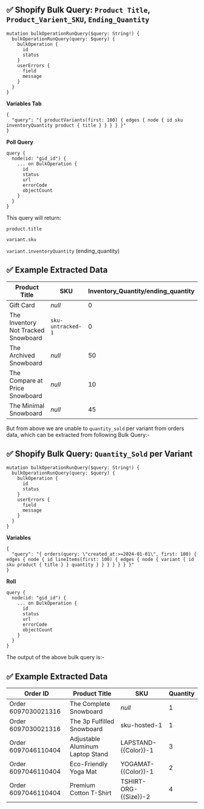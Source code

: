 ## ✅ Shopify Bulk Query: `Product Title`, `Product_Varient_SKU`, `Ending_Quantity`


 
```
mutation bulkOperationRunQuery($query: String!) {
  bulkOperationRunQuery(query: $query) {
    bulkOperation {
      id
      status
    }
    userErrors {
      field
      message
    }
  }
}
```

**Variables Tab**
```
{
  "query": "{ productVariants(first: 100) { edges { node { id sku inventoryQuantity product { title } } } } }"
}
```

**Poll Query**
```
query {
  node(id: "gid_id") {
    ... on BulkOperation {
      id
      status
      url
      errorCode
      objectCount
    }
  }
}
```

This query will return:

`product.title`

`variant.sku`

`variant.inventoryQuantity` (ending_quantity)

## ✅ Example Extracted Data

 | Product Title                             | SKU             | Inventory_Quantity/ending_quantity |
|------------------------------------------|------------------|--------------------|
| Gift Card                                 | *null*           | 0                  |
| The Inventory Not Tracked Snowboard       | `sku-untracked-1`| 0                  |
| The Archived Snowboard                    | *null*           | 50                 |
| The Compare at Price Snowboard            | *null*           | 10                 |
| The Minimal Snowboard                     | *null*           | 45                 |

But from above we are unable to `quantity_sold` per variant from orders data, which can be extracted from following Bulk Query:- 


## ✅ Shopify Bulk Query: `Quantity_Sold` per Variant

```
mutation bulkOperationRunQuery($query: String!) {
  bulkOperationRunQuery(query: $query) {
    bulkOperation {
      id
      status
    }
    userErrors {
      field
      message
    }
  }
}
```

**Variables**
```
{
  "query": "{ orders(query: \"created_at:>=2024-01-01\", first: 100) { edges { node { id lineItems(first: 100) { edges { node { variant { id sku product { title } } quantity } } } } } } }"
}
```
**Roll**

```
query {
  node(id: "gid_id") {
    ... on BulkOperation {
      id
      status
      url
      errorCode
      objectCount
    }
  }
}
```

The output of the above bulk query is:- 

## ✅ Example Extracted Data

| Order ID              | Product Title                    | SKU                   | Quantity |
|-----------------------|----------------------------------|------------------------|----------|
| Order 6097030021316   | The Complete Snowboard           | *null*                 | 1        |
| Order 6097030021316   | The 3p Fulfilled Snowboard       | sku-hosted-1           | 1        |
| Order 6097046110404   | Adjustable Aluminum Laptop Stand | LAPSTAND-{{Color}}-1   | 3        |
| Order 6097046110404   | Eco-Friendly Yoga Mat            | YOGAMAT-{{Color}}-1    | 2        |
| Order 6097046110404   | Premium Cotton T-Shirt           | TSHIRT-ORG-{{Size}}-2  | 4        |
